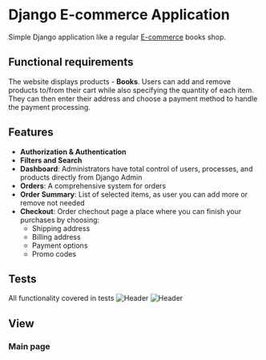 # Django E-commerce Application

Simple Django application like a regular [E-commerce](https://en.wikipedia.org/wiki/E-commerce) books shop.

## Functional requirements
The website displays products - **Books**. Users can add and remove products to/from their cart while also specifying the quantity of each item. They can then enter their address and choose a payment method to handle the payment processing.

## Features

- **Authorization & Authentication**
- **Filters and Search**
- **Dashboard**: Administrators have total control of users, processes, and products directly from Django Admin
- **Orders**: A comprehensive system for orders
- **Order Summary**: List of selected items, as user you can add more or remove not needed
- **Checkout**: Order chechout page a place where you can finish your purchases by choosing:
    - Shipping address
    - Billing address
    - Payment options
    - Promo codes

## Tests
All functionality covered in tests
![Header](https://github.com/Brainisthekey/Github_images/blob/master/e_comerce_test_coverage.png)
![Header](https://github.com/Brainisthekey/Github_images/blob/master/e_commerce_coverage_raport.png)

## View

### Main page

